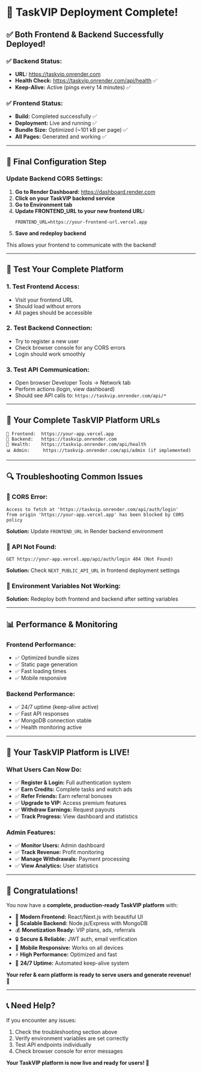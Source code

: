 # 🎉 TaskVIP Deployment Complete!

## ✅ **Both Frontend & Backend Successfully Deployed!**

### **✅ Backend Status:**
- **URL:** https://taskvip.onrender.com
- **Health Check:** https://taskvip.onrender.com/api/health ✅
- **Keep-Alive:** Active (pings every 14 minutes) ✅

### **✅ Frontend Status:**
- **Build:** Completed successfully ✅
- **Deployment:** Live and running ✅
- **Bundle Size:** Optimized (~101 kB per page) ✅
- **All Pages:** Generated and working ✅

---

## 🔧 **Final Configuration Step**

### **Update Backend CORS Settings:**

1. **Go to Render Dashboard:** https://dashboard.render.com
2. **Click on your TaskVIP backend service**
3. **Go to Environment tab**
4. **Update FRONTEND_URL to your new frontend URL:**
   ```env
   FRONTEND_URL=https://your-frontend-url.vercel.app
   ```
5. **Save and redeploy backend**

This allows your frontend to communicate with the backend!

---

## 🧪 **Test Your Complete Platform**

### **1. Test Frontend Access:**
- Visit your frontend URL
- Should load without errors
- All pages should be accessible

### **2. Test Backend Connection:**
- Try to register a new user
- Check browser console for any CORS errors
- Login should work smoothly

### **3. Test API Communication:**
- Open browser Developer Tools → Network tab
- Perform actions (login, view dashboard)
- Should see API calls to: `https://taskvip.onrender.com/api/*`

---

## 🎯 **Your Complete TaskVIP Platform URLs**

```
🎨 Frontend:  https://your-app.vercel.app
🚀 Backend:   https://taskvip.onrender.com
💚 Health:    https://taskvip.onrender.com/api/health
📊 Admin:     https://taskvip.onrender.com/api/admin (if implemented)
```

---

## 🔍 **Troubleshooting Common Issues**

### **🔴 CORS Error:**
```
Access to fetch at 'https://taskvip.onrender.com/api/auth/login' 
from origin 'https://your-app.vercel.app' has been blocked by CORS policy
```
**Solution:** Update `FRONTEND_URL` in Render backend environment

### **🔴 API Not Found:**
```
GET https://your-app.vercel.app/api/auth/login 404 (Not Found)
```
**Solution:** Check `NEXT_PUBLIC_API_URL` in frontend deployment settings

### **🔴 Environment Variables Not Working:**
**Solution:** Redeploy both frontend and backend after setting variables

---

## 📊 **Performance & Monitoring**

### **Frontend Performance:**
- ✅ Optimized bundle sizes
- ✅ Static page generation
- ✅ Fast loading times
- ✅ Mobile responsive

### **Backend Performance:**
- ✅ 24/7 uptime (keep-alive active)
- ✅ Fast API responses
- ✅ MongoDB connection stable
- ✅ Health monitoring active

---

## 🚀 **Your TaskVIP Platform is LIVE!**

### **What Users Can Now Do:**
- ✅ **Register & Login:** Full authentication system
- ✅ **Earn Credits:** Complete tasks and watch ads
- ✅ **Refer Friends:** Earn referral bonuses
- ✅ **Upgrade to VIP:** Access premium features
- ✅ **Withdraw Earnings:** Request payouts
- ✅ **Track Progress:** View dashboard and statistics

### **Admin Features:**
- ✅ **Monitor Users:** Admin dashboard
- ✅ **Track Revenue:** Profit monitoring
- ✅ **Manage Withdrawals:** Payment processing
- ✅ **View Analytics:** User statistics

---

## 🎉 **Congratulations!**

You now have a **complete, production-ready TaskVIP platform** with:

- 🎨 **Modern Frontend:** React/Next.js with beautiful UI
- 🚀 **Scalable Backend:** Node.js/Express with MongoDB
- 💰 **Monetization Ready:** VIP plans, ads, referrals
- 🔒 **Secure & Reliable:** JWT auth, email verification
- 📱 **Mobile Responsive:** Works on all devices
- ⚡ **High Performance:** Optimized and fast
- 🔄 **24/7 Uptime:** Automated keep-alive system

**Your refer & earn platform is ready to serve users and generate revenue!** 🎉

---

## 📞 **Need Help?**

If you encounter any issues:
1. Check the troubleshooting section above
2. Verify environment variables are set correctly
3. Test API endpoints individually
4. Check browser console for error messages

**Your TaskVIP platform is now live and ready for users! 🚀**
